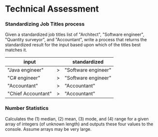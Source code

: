 # Technical Assessment #

### Standardizing Job Titles process ###

Given a standardized job titles list of "Architect", "Software engineer", "Quantity surveyor", and "Accountant", write a process that
returns the standardized result for the input based upon which of the titles best matches it.

| input              |     | standardized        |
|--------------------|-----|---------------------|
| "Java engineer"    | \>  | "Software engineer" |
| "C# engineer"      | \>  | "Software engineer" |
| "Accountant"       | \>  | "Accountant"        |
| "Chief Accountant" | \>  | "Accountant"        |

### Number Statistics ###

Calculates the (1) median, (2) mean, (3) mode, and (4)
range for a given array of integers (of unknown length) and outputs these four values to the console. Assume arrays may be very large.